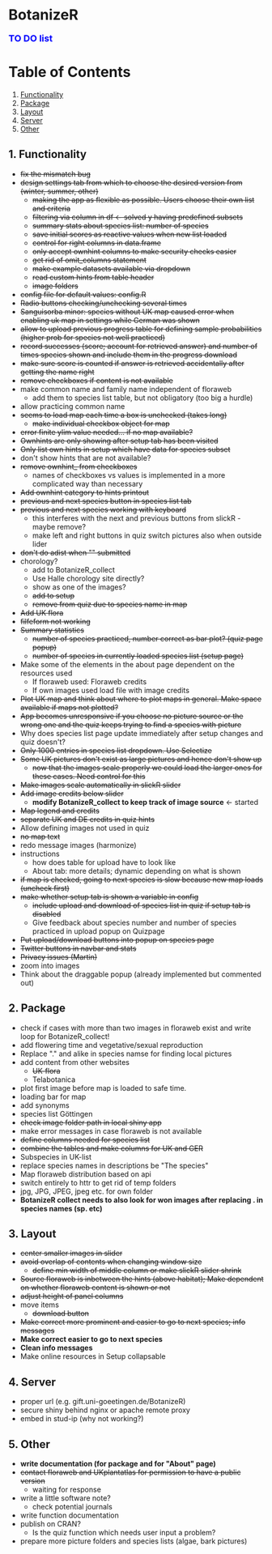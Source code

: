 # BotanizeR

**<span style="color:blue"><font size="4">TO DO list</span></font>**

# Table of Contents
1. [Functionality](#functionality)
2. [Package](#package)
3. [Layout](#layout)
4. [Server](#server)
5. [Other](#other)

## 1. Functionality
* ~~fix the mismatch bug~~
* ~~design settings tab from which to choose the desired version from (winter, summer, other)~~
  - ~~making the app as flexible as possible. Users choose their own list and criteria~~
  - ~~filtering via column in df <- solved y having predefined subsets~~
  - ~~summary stats about species list: number of species~~
  - ~~save initial scores as reactive values when new list loaded~~
  - ~~control for right columns in data.frame~~
  - ~~only accept ownhint columns to make security checks easier~~
  - ~~get rid of omit_columns statement~~
  - ~~make example datasets available via dropdown~~
  - ~~read custom hints from table header~~
  - ~~image folders~~
* ~~config file for default values: config.R~~
* ~~Radio buttons checking/unchecking several times~~
* ~~Sanguisorba minor: species without UK map caused error when enabling uk map in settings while German was shown~~
* ~~allow to upload previous progress table for defining sample probabilities (higher prob for species not well practiced)~~
* ~~record successes (score; account for retrieved answer) and number of times species shown and include them in the progress download~~
* ~~make sure score is counted if answer is retrieved accidentally after getting the name right~~
* ~~remove checkboxes if content is not available~~
* make common name and family name independent of floraweb
  - add them to species list table, but not obligatory (too big a hurdle)
* allow practicing common name
* ~~seems to load map each time a box is unchecked (takes long)~~
  - ~~make individual checkbox object for map~~
* ~~error finite ylim value needed... if no map available?~~
* ~~Ownhints are only showing after setup tab has been visited~~
* ~~Only list own hints in setup which have data for species subset~~
* don't show hints that are not available?
* ~~remove ownhint_ from checkboxes~~
  - names of checkboxes vs values is implemented in a more complicated way than necessary 
* ~~Add ownhint category to hints printout~~
* ~~previous and next species button in species list tab~~
* ~~previous and next species working with keyboard~~
  - this interferes with the next and previous buttons from slickR - maybe remove?
  - make left and right buttons in quiz switch pictures also when outside lider
* ~~don't do adist when "" submitted~~
* chorology?
  - add to BotanizeR_collect
  - Use Halle chorology site directly?
  - show as one of the images?
  - ~~add to setup~~
  - ~~remove from quiz due to species name in map~~
* ~~Add UK flora~~
* ~~filfeform not working~~
* ~~Summary statistics~~
  - ~~number of species practiced, number correct as bar plot? (quiz page popup)~~
  - ~~number of species in currently loaded species list (setup page)~~
* Make some of the elements in the about page dependent on the resources used
  - If floraweb used: Floraweb credits
  - If own images used load file with image credits
* ~~Plot UK map and think about where to plot maps in general. Make space available if maps not plotted?~~
* ~~App becomes unresponsive if you choose no picture source or the wrong one and the quiz keeps trying to find a species with picture~~
* Why does species list page update immediately after setup changes and quiz doesn't?
* ~~Only 1000 entries in species list dropdown. Use Selectize~~
* ~~Some UK pictures don't exist as large pictures and hence don't show up~~
  - ~~now that the images scale properly we could load the larger ones for these cases. Need control for this~~  
* ~~Make images scale automatically in slickR slider~~
* ~~Add image credits below slider~~
  - **modify BotanizeR_collect to keep track of image source** <- started  
* ~~Map legend and credits~~
* ~~separate UK and DE credits in quiz hints~~
* Allow defining images not used in quiz
* ~~no map text~~
* redo message images (harmonize)
* instructions
  - how does table for upload have to look like
  - About tab: more details; dynamic depending on what is shown
* ~~if map is checked, going to next species is slow because new map loads (uncheck first)~~
* ~~make whether setup tab is shown a variable in config~~
  - ~~include upload and download of species list in quiz if setup tab is disabled~~
  - Give feedback about species number and number of species practiced in upload popup on Quizpage
* ~~Put upload/download buttons into popup on species page~~
* ~~Twitter buttons in navbar and stats~~
* ~~Privacy issues (Martin)~~
* zoom into images
* Think about the draggable popup (already implemented but commented out)


## 2. Package
* check if cases with more than two images in floraweb exist and write loop for BotanizeR_collect!
* add flowering time and vegetative/sexual reproduction
* Replace "." and alike in species namse for finding local pictures
* add content from other websites
  - ~~UK-flora~~
  - Telabotanica
* plot first image before map is loaded to safe time.
* loading bar for map
* add synonyms
* species list Göttingen
* ~~check image folder path in local shiny app~~
* make error messages in case floraweb is not available
* ~~define columns needed for species list~~
* ~~combine the tables and make columns for UK and GER~~
* Subspecies in UK-list
* replace species names in descriptions be "The species"
* Map floraweb distribution based on api
* switch entirely to httr to get rid of temp folders
* jpg, JPG, JPEG, jpeg etc. for own folder
* **BotanizeR collect needs to also look for won images after replacing . in species names (sp. etc)**

## 3. Layout
* ~~center smaller images in slider~~
* ~~avoid overlap of contents when changing window size~~
  - ~~define min width of middle column or make slickR slider shrink~~
* ~~Source floraweb is inbetween the hints (above habitat); Make dependent on whether floraweb content is shown or not~~
* ~~adjust height of panel columns~~
* move items
  - ~~download button~~
* ~~Make correct more prominent and easier to go to next species; info messages~~ 
* **Make correct easier to go to next species** 
* **Clean info messages** 
* Make online resources in Setup collapsable  

## 4. Server
* proper url (e.g. gift.uni-goeetingen.de/BotanizeR)
* secure shiny behind nginx or apache remote proxy
* embed in stud-ip (why not working?)

## 5. Other
* **write documentation (for package and for "About" page)**
* ~~contact floraweb and UKplantatlas for permission to have a public version~~
  - waiting for response
* write a little software note?
  - check potential journals  
* write function documentation
* publish on CRAN?
  - Is the quiz function which needs user input a problem?
* prepare more picture folders and species lists (algae, bark pictures)

